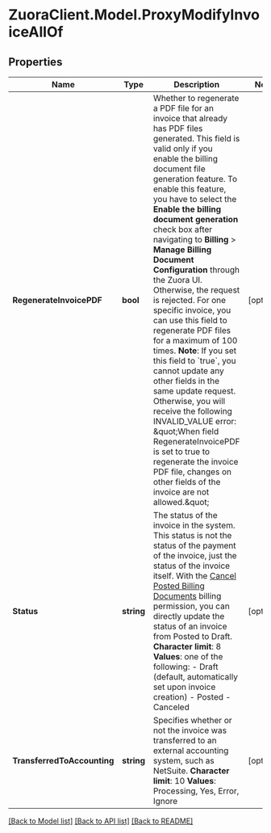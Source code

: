 # ZuoraClient.Model.ProxyModifyInvoiceAllOf

## Properties

Name | Type | Description | Notes
------------ | ------------- | ------------- | -------------
**RegenerateInvoicePDF** | **bool** | Whether to regenerate a PDF file for an invoice that already has PDF files generated.   This field is valid only if you enable the billing document file generation feature. To enable this feature, you have to select the **Enable the billing document generation** check box after navigating to **Billing** &gt; **Manage Billing Document Configuration** through the Zuora UI. Otherwise, the request is rejected.   For one specific invoice, you can use this field to regenerate PDF files for a maximum of 100 times.  **Note**: If you set this field to &#x60;true&#x60;, you cannot update any other fields in the same update request. Otherwise, you will receive the following INVALID_VALUE error:  \&quot;When field RegenerateInvoicePDF is set to true to regenerate the invoice PDF file, changes on other fields of the invoice are not allowed.\&quot;  | [optional] 
**Status** | **string** | The status of the invoice in the system. This status is not the status of the payment of the invoice, just the status of the invoice itself.  With the [Cancel Posted Billing Documents](https://knowledgecenter.zuora.com/Billing/Tenant_Management/A_Administrator_Settings/User_Roles/d_Billing_Roles#Billing_Permissions) billing permission, you can directly update the status of an invoice from Posted to Draft.   **Character limit**: 8  **Values**: one of the following:    -  Draft (default, automatically set upon invoice creation)    -  Posted    -  Canceled  | [optional] 
**TransferredToAccounting** | **string** |  Specifies whether or not the invoice was transferred to an external accounting system, such as NetSuite. **Character limit**: 10 **Values**: Processing, Yes, Error, Ignore  | [optional] 

[[Back to Model list]](../README.md#documentation-for-models) [[Back to API list]](../README.md#documentation-for-api-endpoints) [[Back to README]](../README.md)

